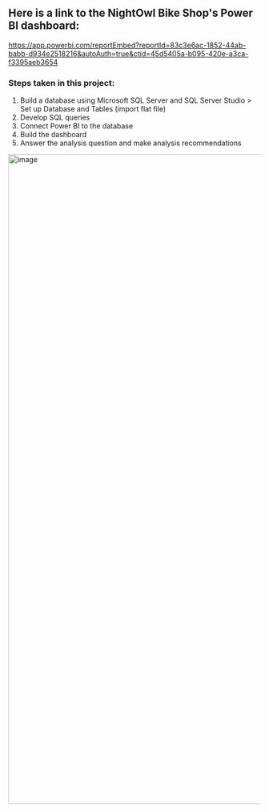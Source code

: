 ## Here is a link to the NightOwl Bike Shop's Power BI dashboard:

https://app.powerbi.com/reportEmbed?reportId=83c3e6ac-1852-44ab-babb-d934e2518216&autoAuth=true&ctid=45d5405a-b095-420e-a3ca-f3395aeb3654

### Steps taken in this project:
1. Build a database using Microsoft SQL Server and SQL Server Studio > Set up Database and Tables (import flat file)
2. Develop SQL queries
3. Connect Power BI to the database
4. Build the dashboard
5. Answer the analysis question and make analysis recommendations

<img width="1296" alt="image" src="https://github.com/user-attachments/assets/6187b506-aff9-431d-9270-14d7a2bf62be">
